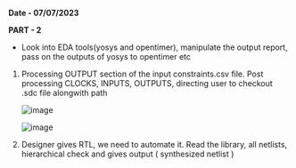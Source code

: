 **Date - 07/07/2023**


**PART - 2**
- Look into EDA tools(yosys and opentimer), manipulate the output report, pass on the outputs of yosys to opentimer etc

1.  Processing OUTPUT section of the input constraints.csv file. Post processing CLOCKS, INPUTS, OUTPUTS, directing user to checkout .sdc file alongwith path

 
      ![image](https://github.com/venkys8/VSD-TCL_Workshop/assets/138795338/69bd8bd3-f266-4a24-82e2-8df995d63ebf)


      ![image](https://github.com/venkys8/VSD-TCL_Workshop/assets/138795338/70c97610-e7bd-46d4-8ca7-abaf896af194)



2. Designer gives RTL, we need to automate it. Read the library, all netlists, hierarchical check and gives output ( synthesized netlist )

       
      









